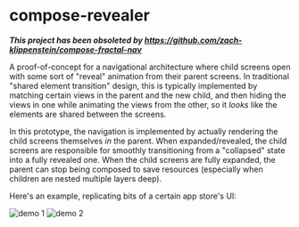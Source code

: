 # compose-revealer

**_This project has been obsoleted by https://github.com/zach-klippenstein/compose-fractal-nav_**

A proof-of-concept for a navigational architecture where child screens open with some sort of "reveal" animation from their parent screens. In traditional "shared element transition" design, this is typically implemented by matching certain views in the parent and the new child, and then hiding the views in one while animating the views from the other, so it _looks_ like the elements are shared between the screens.

In this prototype, the navigation is implemented by actually rendering the child screens themselves _in_ the parent. When expanded/revealed, the child screens are responsible for smoothly transitioning from a "collapsed" state into a fully revealed one. When the child screens are fully expanded, the parent can stop being composed to save resources (especially when children are nested multiple layers deep).

Here's an example, replicating bits of a certain app store's UI:

![demo 1](.assets/revealer-demo.gif)
![demo 2](.assets/revealer-demo-video.gif)
